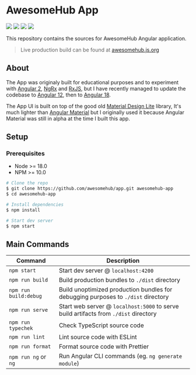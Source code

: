 # AwesomeHub App

[![][ci-img]][ci-url] [![][netlify-img]][netlify-url] [![][website-img]][website-url] [![][angular-img]][angular-url]

This repository contains the sources for AwesomeHub Angular application.

> Live production build can be found at [awesomehub.js.org][website-url]

## About
The App was originaly built for educational purposes and to experiment with [Angular 2](https://v2.angular.io/), [NgRx](https://ngrx.io/) and [RxJS](https://www.learnrxjs.io/), but
I have recently managed to update the codebase to [Angular 12](https://v12.angular.io/), then to [Angular 18](https://angular.dev/).

The App UI is built on top of the good old [Material Design Lite](https://getmdl.io/) library, It's much lighter than [Angular Material](https://material.angular.io/)
but I originally used it because Angular Material was still in alpha at the time I built this app.

## Setup

### Prerequisites

- Node >= 18.0
- NPM >= 10.0

```bash
# Clone the repo
$ git clone https://github.com/awesomehub/app.git awesomehub-app
$ cd awesomehub-app

# Install dependencies
$ npm install

# Start dev server
$ npm start
```

## Main Commands

| Command               | Description                                                                          |
|-----------------------|--------------------------------------------------------------------------------------|
| `npm start`           | Start dev server @ `localhost:4200`                                                  |
| `npm run build`       | Build production bundles to `./dist` directory                                       |
| `npm run build:debug` | Build unoptimized production bundles for debugging purposes to `./dist` directory    |
| `npm run serve`       | Start web server @ `localhost:5000` to serve build artifacts from `./dist` directory |
| `npm run typechek`    | Check TypeScript source code                                                         |
| `npm run lint`        | Lint source code with ESLint                                                         |
| `npm run format`      | Format source code with Prettier                                                     |
| `npm run ng` or `ng`  | Run Angular CLI commands (eg. `ng generate module`)                                  |


[ci-url]: https://github.com/awesomehub/app/actions/workflows/main.yml
[ci-img]: https://img.shields.io/github/actions/workflow/status/awesomehub/app/main.yml?branch=master
[netlify-url]: https://app.netlify.com/sites/awesomehub/deploys
[netlify-img]: https://img.shields.io/netlify/968920d6-f8ff-4967-93d7-9e55861c1174?logo=netlify&logoColor=white
[angular-url]: https://github.com/angular/angular/releases/tag/12.0.0
[angular-img]: https://img.shields.io/badge/angular-v12-dd0131.svg?logo=angular
[website-url]: https://awesomehub.js.org
[website-img]: https://img.shields.io/website?logo=statuspal&url=https%3A%2F%2Fawesomehub.js.org
